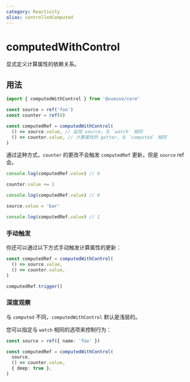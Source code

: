 ```yaml
---
category: Reactivity
alias: controlledComputed
---
```


# computedWithControl

显式定义计算属性的依赖关系。

## 用法

```ts
import { computedWithControl } from '@vueuse/core'

const source = ref('foo')
const counter = ref(0)

const computedRef = computedWithControl(
  () => source.value, // 监视 source，与 `watch` 相同
  () => counter.value, // 计算属性的 getter，与 `computed` 相同
)
```

通过这种方式，`counter` 的更改不会触发 `computedRef` 更新，但是 `source` ref 会。

```ts
console.log(computedRef.value) // 0

counter.value += 1

console.log(computedRef.value) // 0

source.value = 'bar'

console.log(computedRef.value) // 1
```

### 手动触发

你还可以通过以下方式手动触发计算属性的更新：

```ts
const computedRef = computedWithControl(
  () => source.value,
  () => counter.value,
)

computedRef.trigger()
```

### 深度观察

与 `computed` 不同，`computedWithControl` 默认是浅层的。

您可以指定与 `watch` 相同的选项来控制行为：

```ts
const source = ref({ name: 'foo' })

const computedRef = computedWithControl(
  source,
  () => counter.value,
  { deep: true },
)
```
